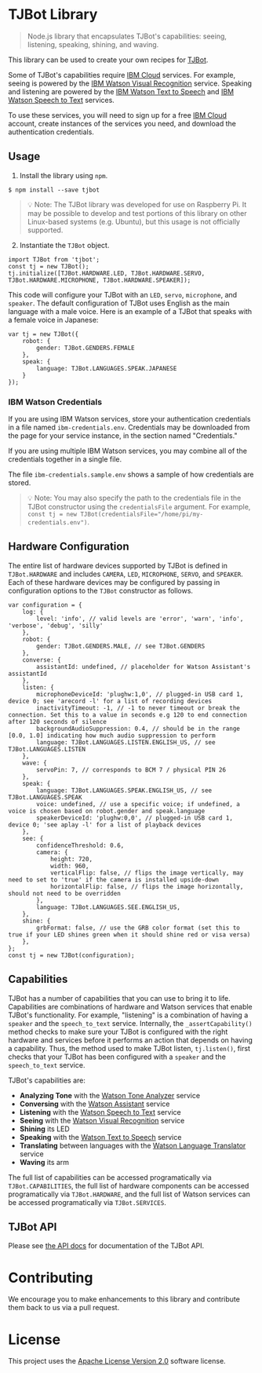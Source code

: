 # TJBot Library

> Node.js library that encapsulates TJBot's capabilities: seeing, listening, speaking, shining, and waving.

This library can be used to create your own recipes for [TJBot](http://ibm.biz/mytjbot).

Some of TJBot's capabilities require [IBM Cloud](https://www.ibm.com/cloud) services. For example, seeing is powered by the [IBM Watson Visual Recognition](https://www.ibm.com/cloud/watson-visual-recognition) service. Speaking and listening are powered by the [IBM Watson Text to Speech](https://www.ibm.com/cloud/watson-text-to-speech) and [IBM Watson Speech to Text](https://www.ibm.com/cloud/watson-speech-to-text) services.

To use these services, you will need to sign up for a free [IBM Cloud](https://www.ibm.com/cloud) account, create instances of the services you need, and download the authentication credentials.

## Usage

1. Install the library using `npm`.

```
$ npm install --save tjbot
```

> 💡 Note: The TJBot library was developed for use on Raspberry Pi. It may be possible to develop and test portions of this library on other Linux-based systems (e.g. Ubuntu), but this usage is not officially supported.

2. Instantiate the `TJBot` object.

```
import TJBot from 'tjbot';
const tj = new TJBot();
tj.initialize([TJBot.HARDWARE.LED, TJBot.HARDWARE.SERVO, TJBot.HARDWARE.MICROPHONE, TJBot.HARDWARE.SPEAKER]);
```

This code will configure your TJBot with an `LED`, `servo`, `microphone`, and `speaker`. The default configuration of TJBot uses English as the main language with a male voice. Here is an example of a TJBot that speaks with a female voice in Japanese:

```
var tj = new TJBot({ 
    robot: { 
        gender: TJBot.GENDERS.FEMALE 
    }, 
    speak: { 
        language: TJBot.LANGUAGES.SPEAK.JAPANESE 
    }
});
```

### IBM Watson Credentials

If you are using IBM Watson services, store your authentication credentials in a file named `ibm-credentials.env`. Credentials may be downloaded from the page for your service instance, in the section named "Credentials."

If you are using multiple IBM Watson services, you may combine all of the credentials together in a single file.

The file `ibm-credentials.sample.env` shows a sample of how credentials are stored.

> 💡 Note: You may also specify the path to the credentials file in the TJBot constructor using the `credentialsFile` argument. For example, `const tj = new TJBot(credentialsFile="/home/pi/my-credentials.env")`.

## Hardware Configuration

The entire list of hardware devices supported by TJBot is defined in `TJBot.HARDWARE` and includes `CAMERA`, `LED`, `MICROPHONE`, `SERVO`, and `SPEAKER`. Each of these hardware devices may be configured by passing in configuration options to the `TJBot` constructor as follows.

```
var configuration = {
    log: {
        level: 'info', // valid levels are 'error', 'warn', 'info', 'verbose', 'debug', 'silly'
    },
    robot: {
        gender: TJBot.GENDERS.MALE, // see TJBot.GENDERS
    },
    converse: {
        assistantId: undefined, // placeholder for Watson Assistant's assistantId
    },
    listen: {
        microphoneDeviceId: 'plughw:1,0', // plugged-in USB card 1, device 0; see 'arecord -l' for a list of recording devices
        inactivityTimeout: -1, // -1 to never timeout or break the connection. Set this to a value in seconds e.g 120 to end connection after 120 seconds of silence
        backgroundAudioSuppression: 0.4, // should be in the range [0.0, 1.0] indicating how much audio suppression to perform
        language: TJBot.LANGUAGES.LISTEN.ENGLISH_US, // see TJBot.LANGUAGES.LISTEN
    },
    wave: {
        servoPin: 7, // corresponds to BCM 7 / physical PIN 26
    },
    speak: {
        language: TJBot.LANGUAGES.SPEAK.ENGLISH_US, // see TJBot.LANGUAGES.SPEAK
        voice: undefined, // use a specific voice; if undefined, a voice is chosen based on robot.gender and speak.language
        speakerDeviceId: 'plughw:0,0', // plugged-in USB card 1, device 0; 'see aplay -l' for a list of playback devices
    },
    see: {
        confidenceThreshold: 0.6,
        camera: {
            height: 720,
            width: 960,
            verticalFlip: false, // flips the image vertically, may need to set to 'true' if the camera is installed upside-down
            horizontalFlip: false, // flips the image horizontally, should not need to be overridden
        },
        language: TJBot.LANGUAGES.SEE.ENGLISH_US,
    },
    shine: {
        grbFormat: false, // use the GRB color format (set this to true if your LED shines green when it should shine red or visa versa)
    },
};
const tj = new TJBot(configuration);
```

## Capabilities

TJBot has a number of capabilities that you can use to bring it to life. Capabilities are combinations of hardware and Watson services that enable TJBot's functionality. For example, "listening" is a combination of having a `speaker` and the `speech_to_text` service. Internally, the `_assertCapability()` method checks to make sure your TJBot is configured with the right hardware and services before it performs an action that depends on having a capability. Thus, the method used to make TJBot listen, `tj.listen()`, first checks that your TJBot has been configured with a `speaker` and the `speech_to_text` service.

TJBot's capabilities are:

- **Analyzing Tone** with the [Watson Tone Analyzer](https://www.ibm.com/cloud/watson-tone-analyzer) service
- **Conversing** with the [Watson Assistant](https://www.ibm.com/cloud/watson-assistant/) service
- **Listening** with the [Watson Speech to Text](https://www.ibm.com/cloud/watson-speech-to-text) service
- **Seeing** with the [Watson Visual Recognition](https://www.ibm.com/cloud/watson-visual-recognition) service
- **Shining** its LED
- **Speaking** with the [Watson Text to Speech](https://www.ibm.com/cloud/watson-text-to-speech) service
- **Translating** between languages with the [Watson Language Translator](https://www.ibm.com/cloud/watson-language-translator) service
- **Waving**  its arm

The full list of capabilities can be accessed programatically via `TJBot.CAPABILITIES`, the full list of hardware components can be accessed programatically via `TJBot.HARDWARE`, and the full list of Watson services can be accessed programatically via `TJBot.SERVICES`.

## TJBot API

Please see [the API docs](https://ibmtjbot.github.io/docs/tjbot/2.0.0/) for documentation of the TJBot API.

# Contributing
We encourage you to make enhancements to this library and contribute them back to us via a pull request.

# License
This project uses the [Apache License Version 2.0](LICENSE) software license.

